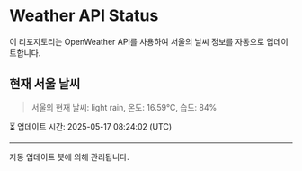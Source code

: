 
# Weather API Status

이 리포지토리는 OpenWeather API를 사용하여 서울의 날씨 정보를 자동으로 업데이트합니다.

## 현재 서울 날씨
> 서울의 현재 날씨: light rain, 온도: 16.59°C, 습도: 84%

⏳ 업데이트 시간: 2025-05-17 08:24:02 (UTC)

---
자동 업데이트 봇에 의해 관리됩니다.
